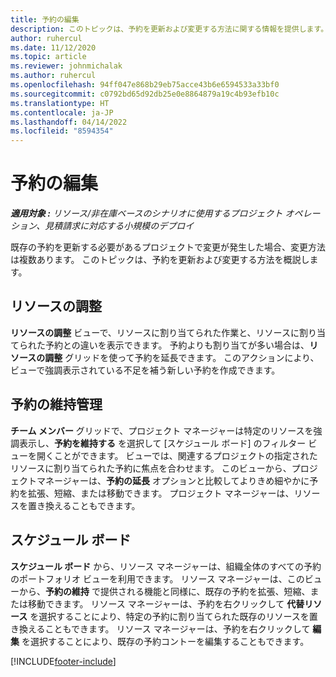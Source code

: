 ```yaml
---
title: 予約の編集
description: このトピックは、予約を更新および変更する方法に関する情報を提供します。
author: ruhercul
ms.date: 11/12/2020
ms.topic: article
ms.reviewer: johnmichalak
ms.author: ruhercul
ms.openlocfilehash: 94ff047e868b29eb75acce43b6e6594533a33bf0
ms.sourcegitcommit: c0792bd65d92db25e0e8864879a19c4b93efb10c
ms.translationtype: HT
ms.contentlocale: ja-JP
ms.lasthandoff: 04/14/2022
ms.locfileid: "8594354"
---
```

# <a name="edit-bookings"></a>予約の編集

_**適用対象 :** リソース/非在庫ベースのシナリオに使用するプロジェクト オペレーション、見積請求に対応する小規模のデプロイ_


既存の予約を更新する必要があるプロジェクトで変更が発生した場合、変更方法は複数あります。 このトピックは、予約を更新および変更する方法を概説します。

## <a name="resource-reconciliation"></a>リソースの調整

**リソースの調整** ビューで、リソースに割り当てられた作業と、リソースに割り当てられた予約との違いを表示できます。 予約よりも割り当てが多い場合は、**リソースの調整** グリッドを使って予約を延長できます。 このアクションにより、ビューで強調表示されている不足を補う新しい予約を作成できます。

## <a name="maintain-bookings"></a>予約の維持管理

**チーム メンバー** グリッドで、プロジェクト マネージャーは特定のリソースを強調表示し、**予約を維持する** を選択して [スケジュール ボード] のフィルター ビューを開くことができます。 ビューでは、関連するプロジェクトの指定されたリソースに割り当てられた予約に焦点を合わせます。 このビューから、プロジェクトマネージャーは、**予約の延長** オプションと比較してよりきめ細やかに予約を拡張、短縮、または移動できます。 プロジェクト マネージャーは、リソースを置き換えることもできます。

## <a name="schedule-board"></a>スケジュール ボード

**スケジュール ボード** から、リソース マネージャーは、組織全体のすべての予約のポートフォリオ ビューを利用できます。 リソース マネージャーは、このビューから、**予約の維持** で提供される機能と同様に、既存の予約を拡張、短縮、または移動できます。 リソース マネージャーは、予約を右クリックして **代替リソース** を選択することにより、特定の予約に割り当てられた既存のリソースを置き換えることもできます。 リソース マネージャーは、予約を右クリックして **編集** を選択することにより、既存の予約コントーを編集することもできます。


[!INCLUDE[footer-include](../includes/footer-banner.md)]